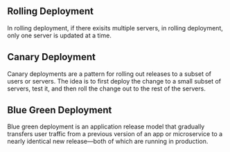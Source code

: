 ## Rolling Deployment

In rolling deployment, if there exisits multiple servers, in rolling deployment, only one server is updated at a time.

## Canary Deployment

Canary deployments are a pattern for rolling out releases to a subset of users or servers. The idea is to first deploy the change to a small subset of servers, test it, and then roll the change out to the rest of the servers.

## Blue Green Deployment

Blue green deployment is an application release model that gradually transfers user traffic from a previous version of an app or microservice to a nearly identical new release—both of which are running in production.